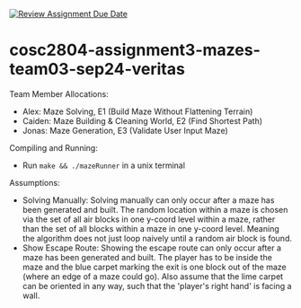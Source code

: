[![Review Assignment Due Date](https://classroom.github.com/assets/deadline-readme-button-22041afd0340ce965d47ae6ef1cefeee28c7c493a6346c4f15d667ab976d596c.svg)](https://classroom.github.com/a/Jwdk2u8p)
# cosc2804-assignment3-mazes-team03-sep24-veritas
Team Member Allocations:
- Alex: Maze Solving, E1 (Build Maze Without Flattening Terrain)
- Caiden: Maze Building & Cleaning World, E2 (Find Shortest Path)
- Jonas: Maze Generation, E3 (Validate User Input Maze)

Compiling and Running:
- Run ```make && ./mazeRunner``` in a unix terminal

Assumptions:
- Solving Manually: Solving manually can only occur after a maze has been generated and built. The random location within a maze is chosen via the set of all air blocks in one y-coord level within a maze, rather than the set of all blocks within a maze in one y-coord level. Meaning the algorithm does not just loop naively until a random air block is found.
- Show Escape Route: Showing the escape route can only occur after a maze has been generated and built. The player has to be inside the maze and the blue carpet marking the exit is one block out of the maze (where an edge of a maze could go). Also assume that the lime carpet can be oriented in any way, such 
that the 'player's right hand' is facing a wall.
